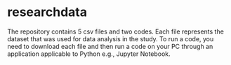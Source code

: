# researchdata

The repository contains 5 csv files and two codes. Each file represents the dataset that was used for data analysis in the study. To run a code, you need to download each file and then run a code on your PC through an application applicable to Python e.g., Jupyter Notebook.

